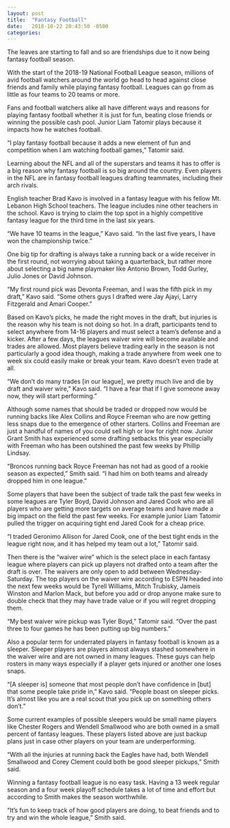 ```yaml
---
layout: post
title:  "Fantasy Football"
date:   2018-10-22 20:43:50 -0500
categories: 
---
```

The leaves are starting to fall and so are friendships due to it now being fantasy football season.

With the start of the 2018-19 National Football League season, millions of avid football watchers around the world go head to head against close friends and family while playing fantasy football. Leagues can go from as little as four teams to 20 teams or more. 

Fans and football watchers alike all have different ways and reasons for playing fantasy football whether it is just for fun, beating close friends or winning the possible cash pool. Junior Liam Tatomir plays because it impacts how he watches football.

“I play fantasy football because it adds a new element of fun and competition when I am watching football games,” Tatomir said.

Learning about the NFL and all of the superstars and teams it has to offer is a big reason why fantasy football is so big around the country. Even players in the NFL are in fantasy football leagues drafting teammates, including their arch rivals.

English teacher Brad Kavo is involved in a fantasy league with his fellow Mt. Lebanon High School teachers. The league includes nine other teachers in the school. Kavo is trying to claim the top spot in a highly competitive fantasy league for the third time in the last six years.

“We have 10 teams in the league,” Kavo said. “In the last five years, I have won the championship twice.”

One big tip for drafting is always take a running back or a wide receiver in the first round, not worrying about taking a quarterback, but rather more about selecting a big name playmaker like Antonio Brown, Todd Gurley, Julio Jones or David Johnson.

“My first round pick was Devonta Freeman, and I was the fifth pick in my draft,” Kavo said. “Some others guys I drafted were Jay Ajayi, Larry Fitzgerald and Amari Cooper.”

Based on Kavo’s picks, he made the right moves in the draft, but injuries is the reason why his team is not doing so hot. In a draft, participants tend to select anywhere from 14-16 players and must select a team’s defense and a kicker. After a few days, the leagues waiver wire will become available and trades are allowed. Most players believe trading early in the season is not particularly a good idea though, making a trade anywhere from week one to week six could easily make or break your team. Kavo doesn’t even trade at all.

“We don’t do many trades [in our league], we pretty much live and die by draft and waiver wire,” Kavo said. “I have a fear that if I give someone away now, they will start performing.”

Although some names that should be traded or dropped now would be running backs like Alex Collins and Royce Freeman who are now getting less snaps due to the emergence of other starters. Collins and Freeman are just a handful of names of you could sell high or low for right now. Junior Grant Smith has experienced some drafting setbacks this year especially with Freeman who has been outshined the past few weeks by Phillip Lindsay. 

“Broncos running back Royce Freeman has not had as good of a rookie season as expected,” Smith said. “I had him on both teams and already dropped him in one league.”

Some players that have been the subject of trade talk the past few weeks in some leagues are Tyler Boyd, David Johnson and Jared Cook who are all players who are getting more targets on average teams and have made a big impact on the field the past few weeks. For example junior Liam Tatomir pulled the trigger on acquiring tight end Jared Cook for a cheap price.

“I traded Geronimo Allison for Jared Cook, one of the best tight ends in the league right now, and it has helped my team out a lot,” Tatomir said.

Then there is the “waiver wire” which is the select place in each fantasy league where players can pick up players not drafted onto a team after the draft is over. The waivers are only open to add between Wednesday-Saturday. The top players on the waiver wire according to ESPN headed into the next few weeks would be Tyrell Williams, Mitch Trubisky, Jameis Winston and Marlon Mack, but before you add or drop anyone make sure to double check that they may have trade value or if you will regret dropping them.

“My best waiver wire pickup was Tyler Boyd,” Tatomir said. “Over the past three to four games he has been putting up big numbers.”

Also a popular term for underrated players in fantasy football is known as a sleeper. Sleeper players are players almost always stashed somewhere in the waiver wire and are not owned in many leagues. These guys can help rosters in many ways especially if a player gets injured or another one loses snaps.

“[A sleeper is] someone that most people don’t have confidence in [but] that some people take pride in,” Kavo said. “People boast on sleeper picks. It’s almost like you are a real scout that you pick up on something others don’t.”

Some current examples of possible sleepers would be small name players like Chester Rogers and Wendell Smallwood who are both owned in a small percent of fantasy leagues. These players listed above are just backup plans just in case other players on your team are underperforming.

“With all the injuries at running back the Eagles have had, both Wendell Smallwood and Corey Clement could both be good sleeper pickups,” Smith said.

Winning a fantasy football league is no easy task. Having a 13 week regular season and a four week playoff schedule takes a lot of time and effort but according to Smith makes the season worthwhile.

“It’s fun to keep track of how good players are doing, to beat friends and to try and win the whole league,” Smith said.

	
	
